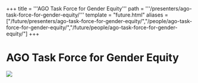 +++
title = '''AGO Task Force for Gender Equity'''
path = '''/presenters/ago-task-force-for-gender-equity/'''
template = "future.html"
aliases = ["/future/presenters/ago-task-force-for-gender-equity/","/people/ago-task-force-for-gender-equity/","/future/people/ago-task-force-for-gender-equity/"]
+++

<h1>AGO Task Force for Gender Equity</h1>

<img class="speaker-photo" src="https://custom.cvent.com/C3A4539B19F74ABCB6FCE437F6BC0A74/files/event/910aaf2914d44586a56fbd0b3b2c31c0/52e60ff8752f444ea297c675f610a820.png">

